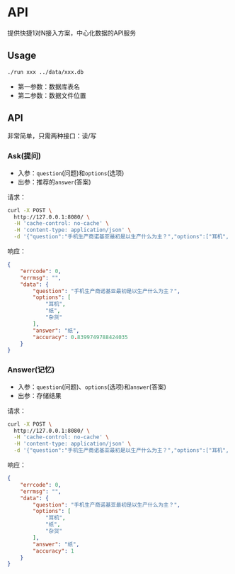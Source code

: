 # API

提供快捷1对N接入方案，中心化数据的API服务

## Usage
```bash
./run xxx ../data/xxx.db
```

- 第一参数：数据库表名
- 第二参数：数据文件位置

## API
非常简单，只需两种接口：读/写

### Ask(提问)
- 入参：`question`(问题)和`options`(选项)
- 出参：推荐的`answer`(答案)

请求：
```bash
curl -X POST \
  http://127.0.0.1:8080/ \
  -H 'cache-control: no-cache' \
  -H 'content-type: application/json' \
  -d '{"question":"手机生产商诺基亚最初是以生产什么为主？","options":["耳机", "纸", "杂货"]}'
```

响应：
```json
{
    "errcode": 0,
    "errmsg": "",
    "data": {
        "question": "手机生产商诺基亚最初是以生产什么为主？",
        "options": [
            "耳机",
            "纸",
            "杂货"
        ],
        "answer": "纸",
        "accuracy": 0.8399749788424035
    }
}
```

### Answer(记忆)
- 入参：`question`(问题)、`options`(选项)和`answer`(答案)
- 出参：存储结果

请求：
```bash
curl -X POST \
  http://127.0.0.1:8080/ \
  -H 'cache-control: no-cache' \
  -H 'content-type: application/json' \
  -d '{"question":"手机生产商诺基亚最初是以生产什么为主？","options":["耳机", "纸", "杂货"],"answer": "纸"}'
```

响应：
```json
{
    "errcode": 0,
    "errmsg": "",
    "data": {
        "question": "手机生产商诺基亚最初是以生产什么为主？",
        "options": [
            "耳机",
            "纸",
            "杂货"
        ],
        "answer": "纸",
        "accuracy": 1
    }
}
```
